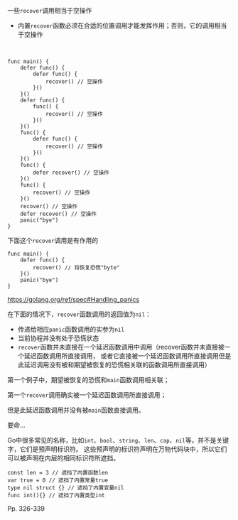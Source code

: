 一些`recover`调用相当于空操作

-   内置`recover`函数必须在合适的位置调用才能发挥作用；否则，它的调用相当于空操作

​	

```
func main() {
	defer func() {
		defer func() {
			recover() // 空操作
		}()
	}()
	defer func() {
		func() {
			recover() // 空操作
		}()
	}()
	func() {
		defer func() {
			recover() // 空操作
		}()
	}()
	func() {
		defer recover() // 空操作
	}()
	func() {
		recover() // 空操作
	}()
	recover() // 空操作
	defer recover() // 空操作
	panic("bye")
}
```

下面这个`recover`调用是有作用的

```
func main() {
	defer func() {
		recover() // 将恢复恐慌"byte"	
	}()
	panic("bye")
}
```

https://golang.org/ref/spec#Handling_panics

在下面的情况下，`recover`函数调用的返回值为`nil`：

-   传递给相应`panic`函数调用的实参为`nil`
-   当前协程并没有处于恐慌状态
-   `recover`函数并未直接在一个延迟函数调用中调用（recover函数并未直接被一个延迟函数调用所直接调用， 或者它直接被一个延迟函数调用所直接调用但是此延迟调用没有被和期望被恢复的恐慌相关联的函数调用所直接调用）



第一个例子中，期望被恢复的恐慌和`main`函数调用相关联；

第一个`recover`调用确实被一个延迟函数调用所直接调用；

但是此延迟函数调用并没有被`main`函数直接调用。



要命...







Go中很多常见的名称，比如`int`、`bool`、`string`、`len`、`cap`、`nil`等，并不是关键字，它们是预声明标识符。 这些预声明的标识符声明在万物代码块中，所以它们可以被声明在内层的相同标识符所遮挡。

```
const len = 3 // 遮挡了内置函数len
var true = 0 // 遮挡了内置常量true
type nil struct {} // 遮挡了内置变量nil
func int(){} // 遮挡了内置类型int
```



Pp. 326-339
